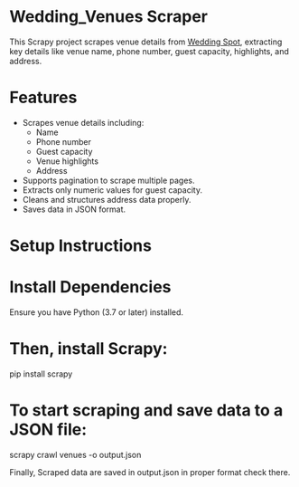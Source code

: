 # Wedding_Venues Scraper

This Scrapy project scrapes venue details from [Wedding Spot](https://www.wedding-spot.com/wedding-venues/?pr=new%20jersey&r=new%20jersey%3anorth%20jersey&r=new%20jersey%3aatlantic%20city&r=new%20jersey%3ajersey%20shore&r=new%20jersey%3asouth%20jersey&r=new%20jersey%3acentral%20jersey&r=new%20york%3along%20island&r=new%20york%3amanhattan&r=new%20york%3abrooklyn&r=pennsylvania%3aphiladelphia&sr=1), extracting key details like venue name, phone number, guest capacity, highlights, and address.


# Features
- Scrapes venue details including:
  - Name
  - Phone number
  - Guest capacity
  - Venue highlights
  - Address
- Supports pagination to scrape multiple pages.
- Extracts only numeric values for guest capacity.
- Cleans and structures address data properly.
- Saves data in JSON format.


# Setup Instructions

#  Install Dependencies
Ensure you have Python (3.7 or later) installed.

# Then, install Scrapy:
 pip install scrapy

# To start scraping and save data to a JSON file:
 scrapy crawl venues -o output.json

Finally, Scraped data are saved in output.json in proper format check there.